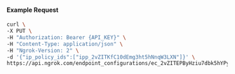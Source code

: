 <!-- Code generated for API Clients. DO NOT EDIT. -->
#### Example Request
```bash
curl \
-X PUT \
-H "Authorization: Bearer {API_KEY}" \
-H "Content-Type: application/json" \
-H "Ngrok-Version: 2" \
-d '{"ip_policy_ids":["ipp_2vZITKfC10dEmg3ht5hNnqW3LXN"]}' \
https://api.ngrok.com/endpoint_configurations/ec_2vZITEPByHziu7dbk5hYPy26127/ip_policy
